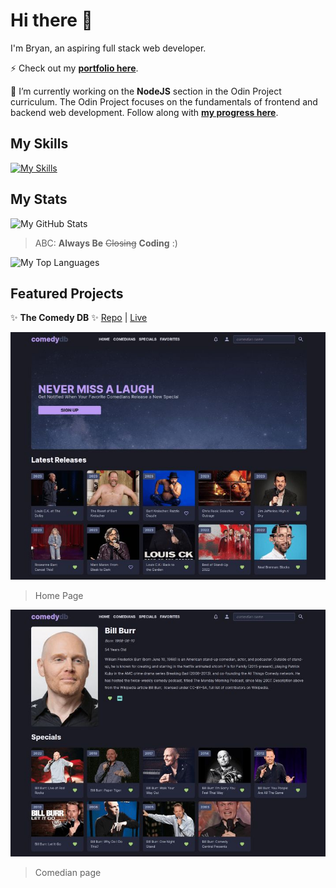 # Hi there 👋

I'm Bryan, an aspiring full stack web developer.

⚡ Check out my **[portfolio here](https://www.bmilcs.com)**.

🔭 I’m currently working on the **NodeJS** section in the Odin Project curriculum. The Odin Project focuses on the fundamentals of frontend and backend web development. Follow along with [**my progress here**](https://github.com/bmilcs/op).

## My Skills

[![My Skills](https://skillicons.dev/icons?i=react,redux,typescript,javascript,html,css,sass,nodejs,firebase,webpack,babel,jest,git,vscode,vim,figma&perline=8)](https://skillicons.dev)

## My Stats

![My GitHub Stats](https://github-readme-stats.vercel.app/api?username=bmilcs)

> ABC: **Always Be** ~~Closing~~ **Coding** :)

![My Top Languages](https://github-readme-stats.vercel.app/api/top-langs/?username=bmilcs)

## Featured Projects

✨ **The Comedy DB** ✨ [Repo](https://github.com/bmilcs/odin-javascript-final-project) | [Live](https://comedy.bmilcs.com)

![comedy db](./comedy/home-page.jpg)

> Home Page

![comedy db](./comedy/comedian-page.jpg)

> Comedian page

<!--
**bmilcs/bmilcs** is a ✨ _special_ ✨ repository because its `README.md` (this file) appears on your GitHub profile.

Here are some ideas to get you started:

- 👯 I’m looking to collaborate on ...
- 🤔 I’m looking for help with ...
- 💬 Ask me about ...
- 📫 How to reach me: ...
- 😄 Pronouns: ...
- ⚡ Fun fact: ...
-->
